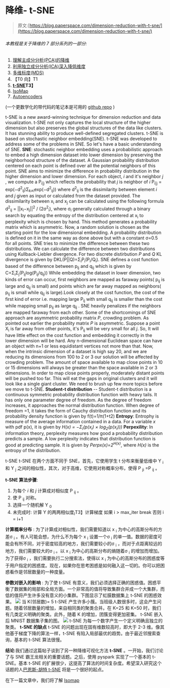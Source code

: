 # 降维- t-SNE

> 原文:[https://blog.paperspace.com/dimension-reduction-with-t-sne/](https://blog.paperspace.com/dimension-reduction-with-t-sne/)

###### 本教程是关于降维的 7 部分系列的一部分:

1.  [理解主成分分析(PCA)的降维](https://blog.paperspace.com/dimension-reduction-with-principal-component-analysis/)
2.  [利用独立成分分析(ICA)深入降低维度](https://blog.paperspace.com/dimension-reduction-with-independent-components-analysis/)
3.  [多维标度(MDS)](https://blog.paperspace.com/dimension-reduction-with-multi-dimension-scaling/)
4.  【T0 向】T1
5.  **[t-SNE](https://blog.paperspace.com/dimension-reduction-with-t-sne)T3】**
6.  [IsoMap](https://blog.paperspace.com/dimension-reduction-with-isomap)
7.  [Autoencoders](https://blog.paperspace.com/dimension-reduction-with-autoencoders)

(一个更数学化的带代码的笔记本是可用的 [github repo](https://github.com/asdspal/dimRed) )

t-SNE is a new award-winning technique for dimension reduction and data visualization. t-SNE not only captures the local structure of the higher dimension but also preserves the global structures of the data like clusters. It has stunning ability to produce well-defined segregated clusters. t-SNE is based on stochastic neighbor embedding(SNE). t-SNE was developed to address some of the problems in SNE. So let's have a basic understanding of SNE.
**SNE**: stochastic neighbor embedding uses a probabilistic approach to embed a high dimension dataset into lower dimension by preserving the neighborhood structure of the dataset. A Gaussian probability distribution centered on each point is defined over all the potential neighbors of this point. SNE aims to minimize the difference in probability distribution in the higher dimension and lower dimension.
For each object, *i* and it's neighbor *j* , we compute a P<sub>i|j</sub> which reflects the probability that *j* is neighbor of *i*
P<sub>i|j</sub> = exp(−d<sup>2</sup><sub>ij</sub>)Σ<sub>k≠i</sub>exp(−d<sup>2</sup><sub>ij</sub>)) where d<sup>2</sup><sub>ij</sub> is the dissimilarity between element *i* and *j* given as input or calculated from the dataset provided.
The dissimilarity between x<sub>i</sub> and x<sub>j</sub> can be calculated using the following formula
d<sup>2</sup><sub>ij</sub> = ||x<sub>i</sub>−x<sub>j</sub>||<sup>2</sup> / (2σ<sup>2</sup><sub>i</sub>), where σ<sub>i</sub> generally calculated through a binary search by equating the entropy of the distribution centered at x<sub>i</sub> to perplexity which is chosen by hand. This method generates a probability matrix which is asymmetric.
Now, a random solution is chosen as the starting point for the low dimensional embedding. A probability distribution is defined on it in the same way as done above but with a constant σ=0.5 for all points.
SNE tries to minimize the difference between these two distributions. We can calculate the difference between two distributions using Kullback-Liebler divergence. For two discrete distirbution *P* and *Q* KL divergence is given by DKL(P||Q)=Σ<sub>i</sub>P<sub>i</sub>(P<sub>i</sub>/Q<sub>i</sub>).
SNE defines a cost function based of the difference between p<sub>ij</sub> and q<sub>ij</sub> which is given by
C=Σ<sub>i</sub>Σ<sub>j</sub>(P<sub>ij</sub>log(P<sub>ij</sub>/q<sub>ij</sub>))
While embedding the dataset in lower dimension, two kinds of error can occur, first neighbors are mapped as faraway points( p<sub>ij</sub> is large and q<sub>ij</sub> is small) and points which are far away mapped as neighbors( p<sub>ij</sub> is small while q<sub>ij</sub> is large).Look closely at the cost function, the cost of the first kind of error i.e. mapping large P<sub>ij</sub> with small q<sub>ij</sub> is smaller than the cost while mapping small p<sub>ij</sub> as large q<sub>ij</sub> . SNE heavily penalizes if the neighbors are mapped faraway from each other.
Some of the shortcomings of SNE approach are asymmetric probability matrix *P*, crowding problem. As pointed out earlier the probability matrix *P* is asymmetric. Suppose a point X<sub>i</sub> is far away from other points, it's P<sub>ij</sub> will be very small for all *j*. So, It will have little effect on the cost function and embedding it correctly in the lower dimension will be hard.
Any n-dimensional Euclidean space can have an object with n+1 or less equidistant vertices not more than that. Now, when the intrinsic dimension of a dataset is high say 20, and we are reducing its dimensions from 100 to 2 or 3 our solution will be affected by crowding problem. The amount of space available to map close points in 10 or 15 dimensions will always be greater than the space available in 2 or 3 dimensions. In order to map close points properly, moderately distant points will be pushed too far. This will eat the gaps in original clusters and it will look like a single giant cluster.
We need to brush up few more topics before we move to t-SNE.
**Student-t distribution** -- Student-t distribution is a continuous symmetric probability distribution function with heavy tails. It has only one parameter degree of freedom. As the degree of freedom increases, it approaches the normal distribution function. When degree of freedom =1, it takes the form of Cauchy distribution function and its probability density function is given by
f(t)=1/π(1+t2)
**Entropy**: Entrophy is measure of the average information contained in a data. For a variable *x* with pdf p(x), it is given by
*H(x) = −Σ<sub>i</sub>(p(x<sub>i</sub>) × log<sub>2</sub>(p(x<sub>i</sub>)))*
**Perpexility**: In information theory, perplexity measures how good a probability distribution predicts a sample. A low perplexity indicates that distribution function is good at predicting sample. It is given by
*Perpx(x)=2<sup>H(x)</sup>*, where *H(x)* is the entropy of the distribution.

t-SNE
t-SNE 在两个方面不同于 SNE，首先，它使用学生 t 分布来衡量低维中 Y <sub>i</sub> 和 Y <sub>j</sub> 之间的相似性，其次，对于高维，它使用对称概率分布，使得 P <sub>ji</sub> =P <sub>ij</sub> 。

**t-SNE 算法步骤**:

1.  为每个 *i* 和 *j* 计算成对相似度 P <sub>ij</sub> 。
2.  使 P <sub>ij</sub> 对称。
3.  选择一个随机解 Y <sub>0</sub>
4.  未完成时:
    计算 Y 的两两相似度<sub>I</sub>T3】计算梯度
    如果 i > max_iter break
    否则
    i = i+1

**计算概率分布** :
为了计算成对相似性，我们需要知道以 x <sub>i</sub> 为中心的高斯分布的方差σ <sub>i</sub> 。有人可能会想，为什么不为每个 x <sub>i</sub> 设置一个σ <sub>i</sub> 的单一值。数据的密度可能会有所不同，对于密度较高的地方，我们需要较小的σ <sub>i</sub> ，而对于点距离较远的地方，我们需要较大的σ <sub>i</sub> 。以 x <sub>i</sub> 为中心的高斯分布的熵随着σ <sub>i</sub> 的增加而增加。为了获得σ <sub>i</sub> ，我们需要执行二分搜索法，使得以 x <sub>i</sub> 为中心的高斯分布的困惑度等于用户指定的困惑度。现在，如果你在思考困惑是如何融入这一切的。你可以把困惑看作是邻居数量的一种度量。

**参数对嵌入的影响** :
为了使 t-SNE 有意义，我们必须选择正确的困惑值。困惑平衡了数据集的局部和全局方面。一个非常高的值将导致集群合并成一个大集群，而低的值将产生许多没有意义的小集群。下图显示了虹膜数据集上 t-SNE 的困惑效果。
![](../Images/1d98b28636d9d348202fc6986e9f9ca5.png)
当 K(邻居数)= 5 t-SNE 产生许多小簇。当班级人数很多时，这会产生问题。随着邻居数量的增加，来自相同类的聚类合并。在 K=25 和 K=50 时，我们有几类定义明确的聚类。此外，随着 K 的增加，团簇变得更加密集。
t-SNE 嵌入后 MNIST 数据集子集的图。
![](../Images/ebbf0a1a6ec1c27fe6769e88013ec3c5.png)
t-SNE 为每一个数字产生一个定义明确且独立的聚类。
**t-SNE 的缺点**
t-SNE 的问题出现在固有维数较高时，即大于 2-3 维。像其他基于梯度下降的算法一样，t-SNE 有陷入局部最优的趋势。由于最近邻搜索查询，基本的 t-SNE 算法很慢。

**结论**:我们通过这篇帖子谈到了另一种降维可视化方法 **t-SNE** 。一开始，我们讨论了与 SNE 霸王龙相关的重要话题。之后，使用 pyspark 实现了一个基本的 t-SNE。基本 t-SNE 的扩展很少，这提高了算法的时间复杂度。希望深入研究这个话题的人[巴恩斯-胡特 t-SNE](https://arxiv.org/pdf/1301.3342) 将是一个很好的起点。

在下一篇文章中，我们将了解 [Isomap](https://blog.paperspace.com/p/16586ad9-bb4e-4711-9650-b1f3a71e11a4/)